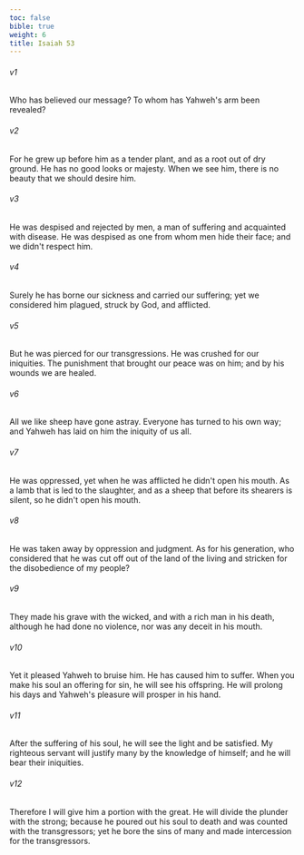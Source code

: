 ```yaml
---
toc: false
bible: true
weight: 6
title: Isaiah 53
---
```




###### v1 
Who has believed our message? To whom has Yahweh's arm been revealed? 

###### v2 
For he grew up before him as a tender plant, and as a root out of dry ground. He has no good looks or majesty. When we see him, there is no beauty that we should desire him. 

###### v3 
He was despised and rejected by men, a man of suffering and acquainted with disease. He was despised as one from whom men hide their face; and we didn't respect him. 

###### v4 
Surely he has borne our sickness and carried our suffering; yet we considered him plagued, struck by God, and afflicted. 

###### v5 
But he was pierced for our transgressions. He was crushed for our iniquities. The punishment that brought our peace was on him; and by his wounds we are healed. 

###### v6 
All we like sheep have gone astray. Everyone has turned to his own way; and Yahweh has laid on him the iniquity of us all. 

###### v7 
He was oppressed, yet when he was afflicted he didn't open his mouth. As a lamb that is led to the slaughter, and as a sheep that before its shearers is silent, so he didn't open his mouth. 

###### v8 
He was taken away by oppression and judgment. As for his generation, who considered that he was cut off out of the land of the living and stricken for the disobedience of my people? 

###### v9 
They made his grave with the wicked, and with a rich man in his death, although he had done no violence, nor was any deceit in his mouth. 

###### v10 
Yet it pleased Yahweh to bruise him. He has caused him to suffer. When you make his soul an offering for sin, he will see his offspring. He will prolong his days and Yahweh's pleasure will prosper in his hand. 

###### v11 
After the suffering of his soul, he will see the light and be satisfied. My righteous servant will justify many by the knowledge of himself; and he will bear their iniquities. 

###### v12 
Therefore I will give him a portion with the great. He will divide the plunder with the strong; because he poured out his soul to death and was counted with the transgressors; yet he bore the sins of many and made intercession for the transgressors.
